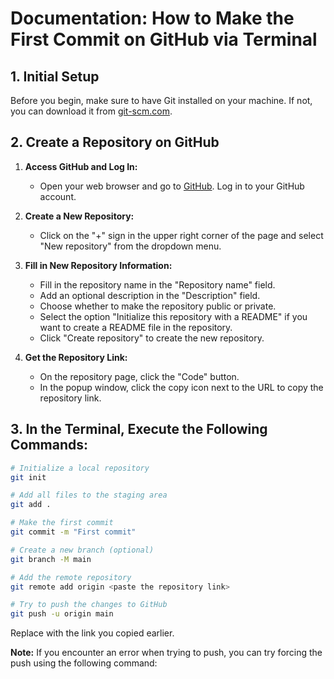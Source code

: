 # Documentation: How to Make the First Commit on GitHub via Terminal

## 1. Initial Setup

Before you begin, make sure to have Git installed on your machine. If not, you can download it from [git-scm.com](https://git-scm.com/downloads).

## 2. Create a Repository on GitHub

1. **Access GitHub and Log In:**
   - Open your web browser and go to [GitHub](https://github.com/). Log in to your GitHub account.

2. **Create a New Repository:**
   - Click on the "+" sign in the upper right corner of the page and select "New repository" from the dropdown menu.

3. **Fill in New Repository Information:**
   - Fill in the repository name in the "Repository name" field.
   - Add an optional description in the "Description" field.
   - Choose whether to make the repository public or private.
   - Select the option "Initialize this repository with a README" if you want to create a README file in the repository.
   - Click "Create repository" to create the new repository.

4. **Get the Repository Link:**
   - On the repository page, click the "Code" button.
   - In the popup window, click the copy icon next to the URL to copy the repository link.

## 3. In the Terminal, Execute the Following Commands:

```bash
# Initialize a local repository
git init

# Add all files to the staging area
git add .

# Make the first commit
git commit -m "First commit"

# Create a new branch (optional)
git branch -M main

# Add the remote repository
git remote add origin <paste the repository link>

# Try to push the changes to GitHub
git push -u origin main
```
Replace <paste the repository link> with the link you copied earlier.

**Note:** If you encounter an error when trying to push, you can try forcing the push using the following command:


